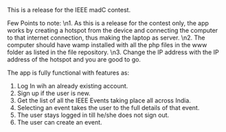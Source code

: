 This is a release for the IEEE madC contest. 

Few Points to note:
\n1. As this is a release for the contest only, the app works by creating a hotspot from the device
and connecting the computer to that internet connection, thus making the laptop as server.
\n2. The computer should have wamp installed with all the php files in the www folder as listed in the file repository.
\n3. Change the IP address with the IP address of the hotspot and you are good to go.

The app is fully functional with features as:
1. Log In wih an already existing account.
2. Sign up if the user is new.
3. Get the list of all the IEEE Events taking place all across India.
4. Selecting an event takes the user to the full details of that event.
5. The user stays logged in till he/she does not sign out.
6. The user can create an event.
